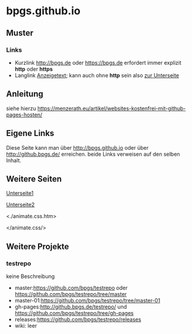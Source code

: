 # bpgs.github.io

## Muster

### Links

* Kurzlink <http://bpgs.de> oder <https://bpgs.de> erfordert immer explizit **http** oder **https**
* Langlink [Anzeigetext](http://adresse.de "Titeltext"); kann auch ohne **http** sein also [zur Unterseite](/animate.css/ "Zur gh-pages Seite")

## Anleitung

siehe hierzu
<https://menzerath.eu/artikel/websites-kostenfrei-mit-github-pages-hosten/>

## Eigene Links

Diese Seite kann man über <http://bpgs.github.io> oder über <http://github.bpgs.de/> erreichen. beide Links verweisen auf den selben Inhalt.

## Weitere Seiten

[Unterseite1](./animate.css.htm "zu einer UNterseite wechseln")

[Unterseite2](animate.css/ "zu einer UNterseite wechseln")

<./animate.css.htm>

</animate.css/>

## Weitere Projekte

### testrepo

keine Beschreibung

* master:<https://github.com/bpgs/testrepo> oder <https://github.com/bpgs/testrepo/tree/master>
* master-01:<https://github.com/bpgs/testrepo/tree/master-01>
* gh-pages:<http://github.bpgs.de/testrepo/> und <https://github.com/bpgs/testrepo/tree/gh-pages>
* releases:<https://github.com/bpgs/testrepo/releases>
* wiki: leer
